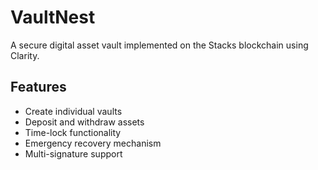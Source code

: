# VaultNest
A secure digital asset vault implemented on the Stacks blockchain using Clarity.

## Features
- Create individual vaults
- Deposit and withdraw assets
- Time-lock functionality
- Emergency recovery mechanism
- Multi-signature support
